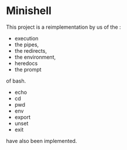 # Minishell

This project is a reimplementation by us of the :

* execution
* the pipes, 
* the redirects, 
* the environment,
* heredocs
* the prompt

of bash.

* echo
* cd
* pwd
* env
* export
* unset
* exit

have also been implemented.
 
